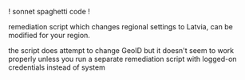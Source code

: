 ! sonnet spaghetti code !

remediation script which changes regional settings to Latvia, can be modified for your region. 

the script does attempt to change GeoID but it doesn't seem to work properly unless you run a separate remediation script with logged-on credentials instead of system
